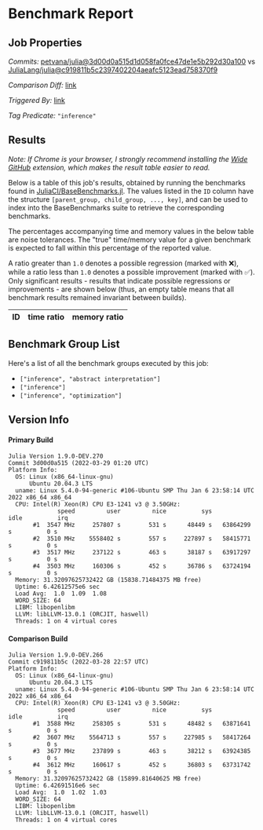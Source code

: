 # Benchmark Report

## Job Properties

*Commits:* [petvana/julia@3d00d0a515d1d058fa0fce47de1e5b292d30a100](https://github.com/petvana/julia/commit/3d00d0a515d1d058fa0fce47de1e5b292d30a100) vs [JuliaLang/julia@c919811b5c2397402204aeafc5123ead758370f9](https://github.com/JuliaLang/julia/commit/c919811b5c2397402204aeafc5123ead758370f9)

*Comparison Diff:* [link](https://github.com/JuliaLang/julia/compare/c919811b5c2397402204aeafc5123ead758370f9..petvana/julia:3d00d0a515d1d058fa0fce47de1e5b292d30a100)

*Triggered By:* [link](https://github.com/JuliaLang/julia/pull/44778#issuecomment-1081303121)

*Tag Predicate:* `"inference"`

## Results

*Note: If Chrome is your browser, I strongly recommend installing the [Wide GitHub](https://chrome.google.com/webstore/detail/wide-github/kaalofacklcidaampbokdplbklpeldpj?hl=en)
extension, which makes the result table easier to read.*

Below is a table of this job's results, obtained by running the benchmarks found in
[JuliaCI/BaseBenchmarks.jl](https://github.com/JuliaCI/BaseBenchmarks.jl). The values
listed in the `ID` column have the structure `[parent_group, child_group, ..., key]`,
and can be used to index into the BaseBenchmarks suite to retrieve the corresponding
benchmarks.

The percentages accompanying time and memory values in the below table are noise tolerances. The "true"
time/memory value for a given benchmark is expected to fall within this percentage of the reported value.

A ratio greater than `1.0` denotes a possible regression (marked with :x:), while a ratio less
than `1.0` denotes a possible improvement (marked with :white_check_mark:). Only significant results - results
that indicate possible regressions or improvements - are shown below (thus, an empty table means that all
benchmark results remained invariant between builds).

| ID | time ratio | memory ratio |
|----|------------|--------------|

## Benchmark Group List

Here's a list of all the benchmark groups executed by this job:

- `["inference", "abstract interpretation"]`
- `["inference"]`
- `["inference", "optimization"]`

## Version Info

#### Primary Build

```
Julia Version 1.9.0-DEV.270
Commit 3d00d0a515 (2022-03-29 01:20 UTC)
Platform Info:
  OS: Linux (x86_64-linux-gnu)
      Ubuntu 20.04.3 LTS
  uname: Linux 5.4.0-94-generic #106-Ubuntu SMP Thu Jan 6 23:58:14 UTC 2022 x86_64 x86_64
  CPU: Intel(R) Xeon(R) CPU E3-1241 v3 @ 3.50GHz: 
              speed         user         nice          sys         idle          irq
       #1  3547 MHz     257807 s        531 s      48449 s   63864299 s          0 s
       #2  3510 MHz    5558402 s        557 s     227897 s   58415771 s          0 s
       #3  3517 MHz     237122 s        463 s      38187 s   63917297 s          0 s
       #4  3503 MHz     160306 s        452 s      36786 s   63724194 s          0 s
  Memory: 31.32097625732422 GB (15838.71484375 MB free)
  Uptime: 6.42612575e6 sec
  Load Avg:  1.0  1.09  1.08
  WORD_SIZE: 64
  LIBM: libopenlibm
  LLVM: libLLVM-13.0.1 (ORCJIT, haswell)
  Threads: 1 on 4 virtual cores

```

#### Comparison Build

```
Julia Version 1.9.0-DEV.266
Commit c919811b5c (2022-03-28 22:57 UTC)
Platform Info:
  OS: Linux (x86_64-linux-gnu)
      Ubuntu 20.04.3 LTS
  uname: Linux 5.4.0-94-generic #106-Ubuntu SMP Thu Jan 6 23:58:14 UTC 2022 x86_64 x86_64
  CPU: Intel(R) Xeon(R) CPU E3-1241 v3 @ 3.50GHz: 
              speed         user         nice          sys         idle          irq
       #1  3588 MHz     258305 s        531 s      48482 s   63871641 s          0 s
       #2  3607 MHz    5564713 s        557 s     227985 s   58417264 s          0 s
       #3  3677 MHz     237899 s        463 s      38212 s   63924385 s          0 s
       #4  3612 MHz     160617 s        452 s      36803 s   63731742 s          0 s
  Memory: 31.32097625732422 GB (15899.81640625 MB free)
  Uptime: 6.42691516e6 sec
  Load Avg:  1.0  1.02  1.03
  WORD_SIZE: 64
  LIBM: libopenlibm
  LLVM: libLLVM-13.0.1 (ORCJIT, haswell)
  Threads: 1 on 4 virtual cores

```
